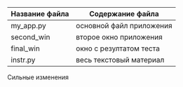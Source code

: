 Название файла | Содержание файла
---------------|-----------------
my_app.py      | основной файл приложения
second_win     | второе окно приложения
final_win      | окно с резултатом теста
instr.py       | весь текстовый материал

Сильные изменения